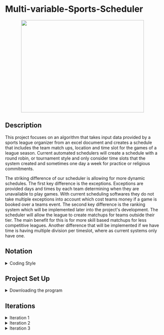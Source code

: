 # Multi-variable-Sports-Scheduler

<div align="center">
  <img src="https://media.giphy.com/media/xUPGct4LThsOiwJg3K/giphy.gif" width="400" height="300"/>
</div>

## Description 

This project focuses on an algorithm that takes input data provided by a sports league organizer from an excel document and creates a schedule that includes the team match ups, location and time slot for the games of a league season. Current automated schedulers will create a schedule with a round robin, or tournament style and only consider time slots that the system created and sometimes one day a week for practice or religious commitments. 
 
The striking difference of our scheduler is allowing for more dynamic schedules. The first key difference is the exceptions. Exceptions are provided days and times by each team determining when they are unavailable to play games. With current scheduling softwares they do not take multiple exceptions into account which cost teams money if a game is booked over a teams event. The second key difference is the ranking system which will be implemented later into the project's development. The scheduler will allow the league to create matchups for teams outside their tier. The main benefit for this is for more skill based matchups for less competitive leagues. Another difference that will be implemented if we have time is having multiple division per timeslot, where as current systems only have one.

## Notation
<details>
  <summary>Coding Style</summary>
  
  ### Classes
    /**
    * Description
    *
    * @autor
    */
    public class ClassName{
    }
  ### Methods
      /**
      * Description
      * 
      * @author (if multiple authors for class)
      * @param
      * @return
      */
      public/private void methodName(){
      }
  ### Variables
       Local: Type variableName;
       Global: private Type variableName;
  ### Loops
       while (cond && cond){
       for (int i = 0; i < variable; i++){
  ### Comments
  #### Block Messages
    /* 
    * message
    */
    code
  #### Line Messages
    code 	// message
</details>

## Project Set Up
<details>
  <summary>Downloading the program</summary>
  
  1. Download the zip file from github and extract
  2. Import the project into Eclipse 
  3. Add the dependencies
  4. Right-click project in the Package Explorer tab
  5. Open the Properties tab
  6. Go to Java Build Path and click in Libraries
  7. Select Classpath and click in Add JARs
  8. Navigate to External_Libraries folder Multi_variable_Sports_Scheduler/External_Libraries/External_Jars, select all of the jar files and click Ok
  9. Select Classpath and click Add Library
  10. Select JRE System Library, click Next
  11. Select Execution environment and click JavaSE-17(jre) from the dropdown menu. And click Finish
  12. Select Class path and click Add Library
  13. Select JUnit, click Next
  14. Select JUnit 5 from the dropdown menu, And click Finish
  15. Select Classpath and click Add Class Folder
  16. Navigate to Multi_variable_Sports_Scheduler/src/main/ and select resource. And click Ok
  17. Click Apply and Close
</details>

## Iterations
<details>
  <summary>Iteration 1</summary>
</details>
<details>
  <summary>Iteration 2</summary>
</details>
<details>
  <summary>Iteration 3</summary>
</details>
